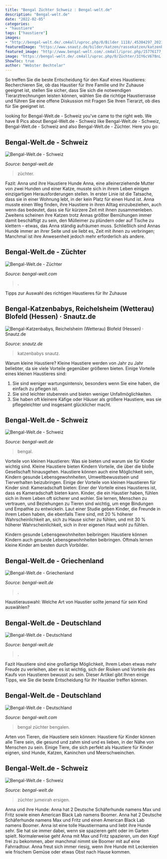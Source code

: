 ```yaml
---
title: "Bengal Züchter Schweiz : Bengal-welt.de"
description: "Bengal-welt.de"
date: "2022-02-05"
categories:
- "haustiere"
tags: ["haustiere"]
images:
- "http://bengal-welt.de/.cm4all/uproc.php/0/Bilder 1118/.45304297_2021150741302241_6040153567975702528_n.jpg/scale?_=166de744dc0"
featuredImage: "https://www.snautz.de/bilder/katzen/rassekatzen/katzenbabys/13660-2-280x280.jpg"
featured_image: "http://www.bengal-welt.com/.cm4all/iproc.php/15776177_1652305451730043_1381108121_o.jpg/downsize_1280_0/15776177_1652305451730043_1381108121_o.jpg"
image: "https://bengal-welt.de/.cm4all/uproc.php/0/Züchter/31Y6cV678nL.jpg?_=1657669c968"
ShowToc: true
author: "Webster Bechtelar"
---
```



So treffen Sie die beste Entscheidung für den Kauf eines Haustieres: Recherchieren Sie, ob das Haustier für Ihre Familie und Ihr Zuhause geeignet ist, stellen Sie sicher, dass Sie sich die notwendigen Tierarztrechnungen leisten können, wählen Sie die richtige Haustierrasse und führen Sie eine offene Diskussion mit Fragen Sie Ihren Tierarzt, ob dies für Sie geeignet ist.

	

		
looking for Bengal-Welt.de - Schweiz you've came to the right web. We have 8 Pics about Bengal-Welt.de - Schweiz like Bengal-Welt.de - Schweiz, Bengal-Welt.de - Schweiz and also Bengal-Welt.de - Züchter. Here you go:
		
    
## Bengal-Welt.de - Schweiz

<img loading=lazy src="https://bengal-welt.de/.cm4all/uproc.php/0/Züchter/31Y6cV678nL.jpg?_=1657669c968" onerror="this.onerror=null;this.src='https://tse3.mm.bing.net/th?id=OIP.NsLmYppZTNMBZLE0UfsDPwHaHa&amp;pid=15.1';" alt="Bengal-Welt.de - Schweiz">

_Source: bengal-welt.de_

>züchter. 

	

Fazit: Anna und ihre Haustiere Hunde
Anna, eine alleinerziehende Mutter von zwei Hunden und einer Katze, musste sich in ihrem Leben einigen einzigartigen Herausforderungen stellen. In erster Linie ist die Tatsache, dass sie in einer Wohnung lebt, in der kein Platz für einen Hund ist. Anna musste einen Weg finden, ihre Haustiere in ihren Alltag einzubeziehen, auch wenn das bedeutet, dass sie für kürzere Zeit mit ihnen zusammenleben. Zweitens scheinen ihre Katzen trotz Annas größter Bemühungen immer damit beschäftigt zu sein, den Mülleimer zu plündern oder auf Tische zu klettern – etwas, das Anna ständig aufräumen muss. Schließlich sind Annas Hunde immer an ihrer Seite und sie liebt es, Zeit mit ihnen zu verbringen; Manchmal ist ihre Anwesenheit jedoch mehr erforderlich als andere.

    
## Bengal-Welt.de - Züchter

<img loading=lazy src="http://www.bengal-welt.com/.cm4all/iproc.php/15776177_1652305451730043_1381108121_o.jpg/downsize_1280_0/15776177_1652305451730043_1381108121_o.jpg" onerror="this.onerror=null;this.src='https://tse3.mm.bing.net/th?id=OIP.1rypuU0XZJnD75j-oNq-jgHaEJ&amp;pid=15.1';" alt="Bengal-Welt.de - Züchter">

_Source: bengal-welt.com_

>. 

	

Tipps zur Auswahl des richtigen Haustieres für Ihr Zuhause

    
## Bengal-Katzenbabys, Reichelsheim (Wetterau) Blofeld (Hessen) · Snautz.de

<img loading=lazy src="https://www.snautz.de/bilder/katzen/rassekatzen/katzenbabys/13660-2-280x280.jpg" onerror="this.onerror=null;this.src='https://tse3.mm.bing.net/th?id=OIP.Uir-yel3Y3ju3x70w51cIQAAAA&amp;pid=15.1';" alt="Bengal-Katzenbabys, Reichelsheim (Wetterau) Blofeld (Hessen) · Snautz.de">

_Source: snautz.de_

>katzenbabys snautz. 

	

Warum kleine Haustiere?
Kleine Haustiere werden von Jahr zu Jahr beliebter, da sie viele Vorteile gegenüber größeren bieten. Einige Vorteile eines kleinen Haustieres sind:
1. Sie sind weniger wartungsintensiv, besonders wenn Sie eine haben, die einfach zu pflegen ist.
2. Sie sind leichter stubenrein und bieten weniger Unfallmöglichkeiten.
3. Sie haben oft kleinere Käfige oder Häuser als größere Haustiere, was sie pflegeleichter und insgesamt glücklicher macht.

    
## Bengal-Welt.de - Schweiz

<img loading=lazy src="http://bengal-welt.de/.cm4all/uproc.php/0/Bilder 1118/.45276139_2021156314635017_1815683298236563456_n.jpg/scale?_=166de745590" onerror="this.onerror=null;this.src='https://tse2.mm.bing.net/th?id=OIP.sL6vBQWXn-1bJx1i-umDYgHaE8&amp;pid=15.1';" alt="Bengal-Welt.de - Schweiz">

_Source: bengal-welt.de_

>bengal. 

	

Vorteile von kleinen Haustieren: Was sie bieten und warum sie für Kinder wichtig sind.
Kleine Haustiere bieten Kindern Vorteile, die über die bloße Gesellschaft hinausgehen. Haustiere können auch eine Möglichkeit sein, Kindern gesunde Lebensgewohnheiten, Umweltbewusstsein und Tierverhalten beizubringen. Einige der Vorteile von kleinen Haustieren für Kinder sind:
Kameradschaft bieten: Einer der Vorteile eines Haustieres ist, dass es Kameradschaft bieten kann. Kinder, die ein Haustier haben, fühlen sich in ihrem Leben oft sicherer und wohler. Sie lernen, Menschen zu vertrauen, und Beziehungen zu Tieren sind wichtig, um enge Bindungen und Empathie zu entwickeln. Laut einer Studie geben Kinder, die Freunde in ihrem Leben haben, die ebenfalls Tiere sind, mit 20 % höherer Wahrscheinlichkeit an, sich zu Hause sicher zu fühlen, und mit 30 % höherer Wahrscheinlichkeit, sich in ihrer eigenen Haut wohl zu fühlen.

Kindern gesunde Lebensgewohnheiten beibringen: Haustiere können Kindern auch gesunde Lebensgewohnheiten beibringen. Oftmals lernen kleine Kinder am besten durch Vorbilder.

    
## Bengal-Welt.de - Griechenland

<img loading=lazy src="http://bengal-welt.de/.cm4all/uproc.php/0/Bilder 1118/.45491516_2021155614635087_2850479505552703488_n.jpg/scale?_=166de741af8" onerror="this.onerror=null;this.src='https://tse4.mm.bing.net/th?id=OIP.lITAgq0v2xlTUd1OYGSqsAHaE8&amp;pid=15.1';" alt="Bengal-Welt.de - Griechenland">

_Source: bengal-welt.de_

>. 

	

Haustierauswahl: Welche Art von Haustier sollte jemand für sein Kind auswählen?

    
## Bengal-Welt.de - Deutschland

<img loading=lazy src="http://bengal-welt.de/.cm4all/uproc.php/0/Bilder 1118/.45304297_2021150741302241_6040153567975702528_n.jpg/scale?_=166de744dc0" onerror="this.onerror=null;this.src='https://tse3.mm.bing.net/th?id=OIP.YrFWpwMn4OQNmvG-0ZIuAwHaE8&amp;pid=15.1';" alt="Bengal-Welt.de - Deutschland">

_Source: bengal-welt.de_

>. 

	

Fazit
Haustiere sind eine großartige Möglichkeit, Ihrem Leben etwas mehr Freude zu verleihen, aber es ist wichtig, sich der Risiken und Vorteile des Kaufs von Haustieren bewusst zu sein. Dieser Artikel gibt Ihnen einige Tipps, wie Sie die beste Entscheidung für Ihr Haustier treffen können.

    
## Bengal-Welt.de - Deutschland

<img loading=lazy src="http://www.bengal-welt.com/.cm4all/uproc.php/0/Bilder 1118/45367093_2124743077571013_3074530082321072128_o.jpg?_=166de743650" onerror="this.onerror=null;this.src='https://tse3.mm.bing.net/th?id=OIP.RjNzIkwaZ9u31zekyxTD_gHaFj&amp;pid=15.1';" alt="Bengal-Welt.de - Deutschland">

_Source: bengal-welt.com_

>bengal züchter bengalen. 

	

Arten von Tieren, die Haustiere sein können:
Haustiere für Kinder können alle Tiere sein, die gesund und zahm sind und es lieben, in der Nähe von Menschen zu sein. Einige Tiere, die sich perfekt als Haustiere für Kinder eignen, sind Hunde, Katzen, Kaninchen und Meerschweinchen.

    
## Bengal-Welt.de - Schweiz

<img loading=lazy src="http://bengal-welt.de/.cm4all/uproc.php/0/Züchter/.39934474_1703833649729604_5137363524099506176_n.jpg/scale?_=165765c20f4" onerror="this.onerror=null;this.src='https://tse2.mm.bing.net/th?id=OIP.J2jEfUKs3Zq1qNYjB9mjyAHaHa&amp;pid=15.1';" alt="Bengal-Welt.de - Schweiz">

_Source: bengal-welt.de_

>züchter jumeirah ersigen. 

	

Anna und ihre Hunde: Anna hat 2 Deutsche Schäferhunde namens Max und Fritz sowie einen American Black Lab namens Boomer.
Anna hat 2 Deutsche Schäferhunde namens Max und Fritz und einen American Black Lab namens Boomer. Anna ist eine tolle Haustiermama und liebt ihre Hunde sehr. Sie hat sie immer dabei, wenn sie spazieren geht oder im Garten spielt. Normalerweise geht Anna mit Max und Fritz spazieren, um den Kopf frei zu bekommen, aber manchmal nimmt sie Boomer mit auf eine Fahrradtour. Anna freut sich immer riesig, wenn ihre Hunde mit Leckereien wie frischem Gemüse oder etwas Obst nach Hause kommen.


